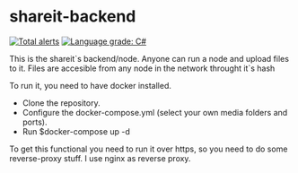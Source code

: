 # shareit-backend
[![Total alerts](https://img.shields.io/lgtm/alerts/g/dapplabs/shareit-backend.svg?logo=lgtm&logoWidth=18)](https://lgtm.com/projects/g/dapplabs/shareit-backend/alerts/)
[![Language grade: C#](https://img.shields.io/lgtm/grade/csharp/g/dapplabs/shareit-backend.svg?logo=lgtm&logoWidth=18)](https://lgtm.com/projects/g/dapplabs/shareit-backend/context:csharp)
<p>This is the shareit`s backend/node. Anyone can run a node and upload files to it. Files are accesible from any node in the network throught it`s hash</p>

To run it, you need to have docker installed.

- Clone the repository.
- Configure the docker-compose.yml (select your own media folders and ports).
- Run $docker-compose up -d

To get this functional you need to run it over https, so you need to do some reverse-proxy stuff. I use nginx as reverse proxy.
